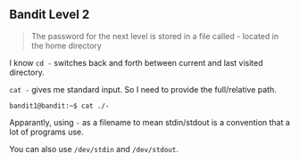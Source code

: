 __Bandit Level 2__
---
> The password for the next level is stored in a file called - located in the home directory

I know `cd -` switches back and forth between current and last visited directory. 

`cat -` gives me standard input. So I need to provide the full/relative path.

```
bandit1@bandit:~$ cat ./-
```

Apparantly, using `-` as a filename to mean stdin/stdout is a convention that a lot of programs use. 

You can also use `/dev/stdin` and `/dev/stdout`. 